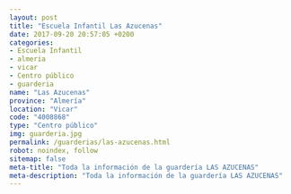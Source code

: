 ```yaml
---
layout: post
title: "Escuela Infantil Las Azucenas"
date: 2017-09-20 20:57:05 +0200
categories:
- Escuela Infantil
- almeria
- vicar
- Centro público
- guarderia
name: "Las Azucenas"
province: "Almería"
location: "Vicar"
code: "4008868"
type: "Centro público"
img: guarderia.jpg
permalink: /guarderias/las-azucenas.html
robot: noindex, follow
sitemap: false
meta-title: "Toda la información de la guardería LAS AZUCENAS"
meta-description: "Toda la información de la guardería LAS AZUCENAS"
---
```

